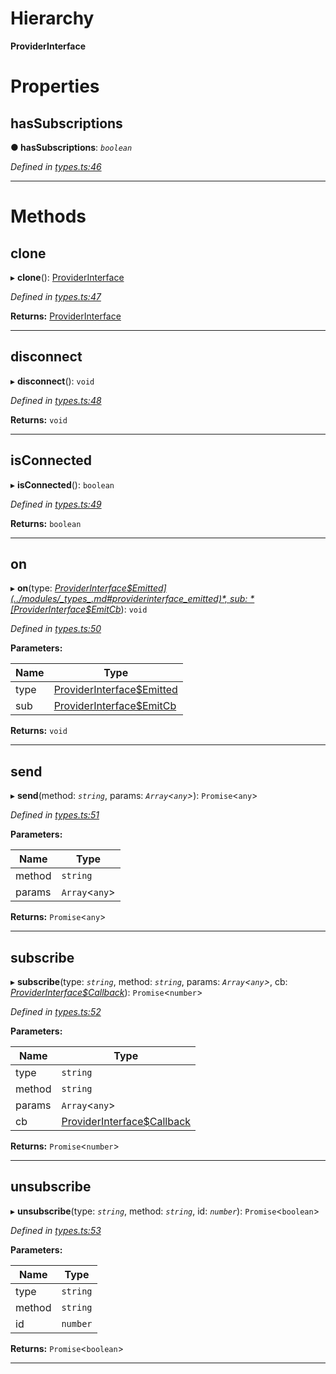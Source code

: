 

# Hierarchy

**ProviderInterface**

# Properties

<a id="hassubscriptions"></a>

##  hasSubscriptions

**● hasSubscriptions**: *`boolean`*

*Defined in [types.ts:46](https://github.com/polkadot-js/api/blob/19009d1/packages/rpc-provider/src/types.ts#L46)*

___

# Methods

<a id="clone"></a>

##  clone

▸ **clone**(): [ProviderInterface](_types_.providerinterface.md)

*Defined in [types.ts:47](https://github.com/polkadot-js/api/blob/19009d1/packages/rpc-provider/src/types.ts#L47)*

**Returns:** [ProviderInterface](_types_.providerinterface.md)

___
<a id="disconnect"></a>

##  disconnect

▸ **disconnect**(): `void`

*Defined in [types.ts:48](https://github.com/polkadot-js/api/blob/19009d1/packages/rpc-provider/src/types.ts#L48)*

**Returns:** `void`

___
<a id="isconnected"></a>

##  isConnected

▸ **isConnected**(): `boolean`

*Defined in [types.ts:49](https://github.com/polkadot-js/api/blob/19009d1/packages/rpc-provider/src/types.ts#L49)*

**Returns:** `boolean`

___
<a id="on"></a>

##  on

▸ **on**(type: *[ProviderInterface$Emitted](../modules/_types_.md#providerinterface_emitted)*, sub: *[ProviderInterface$EmitCb](../modules/_types_.md#providerinterface_emitcb)*): `void`

*Defined in [types.ts:50](https://github.com/polkadot-js/api/blob/19009d1/packages/rpc-provider/src/types.ts#L50)*

**Parameters:**

| Name | Type |
| ------ | ------ |
| type | [ProviderInterface$Emitted](../modules/_types_.md#providerinterface_emitted) |
| sub | [ProviderInterface$EmitCb](../modules/_types_.md#providerinterface_emitcb) |

**Returns:** `void`

___
<a id="send"></a>

##  send

▸ **send**(method: *`string`*, params: *`Array`<`any`>*): `Promise`<`any`>

*Defined in [types.ts:51](https://github.com/polkadot-js/api/blob/19009d1/packages/rpc-provider/src/types.ts#L51)*

**Parameters:**

| Name | Type |
| ------ | ------ |
| method | `string` |
| params | `Array`<`any`> |

**Returns:** `Promise`<`any`>

___
<a id="subscribe"></a>

##  subscribe

▸ **subscribe**(type: *`string`*, method: *`string`*, params: *`Array`<`any`>*, cb: *[ProviderInterface$Callback](../modules/_types_.md#providerinterface_callback)*): `Promise`<`number`>

*Defined in [types.ts:52](https://github.com/polkadot-js/api/blob/19009d1/packages/rpc-provider/src/types.ts#L52)*

**Parameters:**

| Name | Type |
| ------ | ------ |
| type | `string` |
| method | `string` |
| params | `Array`<`any`> |
| cb | [ProviderInterface$Callback](../modules/_types_.md#providerinterface_callback) |

**Returns:** `Promise`<`number`>

___
<a id="unsubscribe"></a>

##  unsubscribe

▸ **unsubscribe**(type: *`string`*, method: *`string`*, id: *`number`*): `Promise`<`boolean`>

*Defined in [types.ts:53](https://github.com/polkadot-js/api/blob/19009d1/packages/rpc-provider/src/types.ts#L53)*

**Parameters:**

| Name | Type |
| ------ | ------ |
| type | `string` |
| method | `string` |
| id | `number` |

**Returns:** `Promise`<`boolean`>

___

